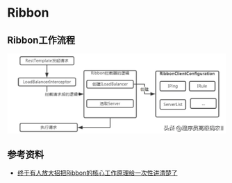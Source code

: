# Ribbon

## Ribbon工作流程
  ![image](./../../Resources/Microservice/Ribbon/ribbon-work-flow.png)

 


## 参考资料
  - [终于有人放大招把Ribbon的核心工作原理给一次性讲清楚了](https://blog.csdn.net/m0_63437643/article/details/122380575)